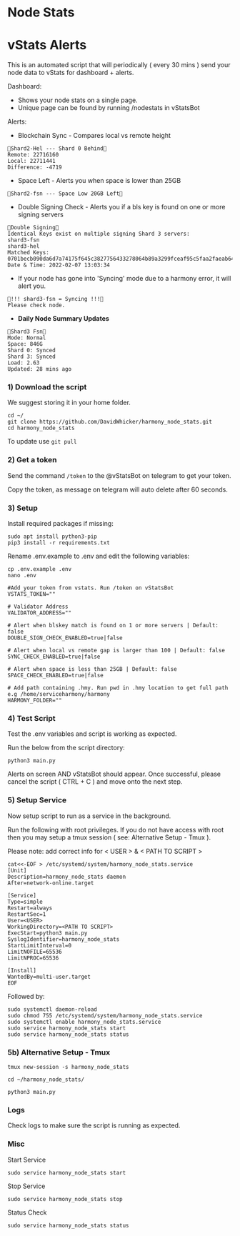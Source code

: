 # Node Stats

# vStats Alerts
This is an automated script that will periodically ( every 30 mins ) send your node data to vStats for dashboard + alerts.

Dashboard:
- Shows your node stats on a single page.
- Unique page can be found by running /nodestats in vStatsBot

Alerts:
- Blockchain Sync - Compares local vs remote height
```
🔻Shard2-Hel --- Shard 0 Behind🔻
Remote: 22716160
Local: 22711441
Difference: -4719
```
- Space Left - Alerts you when space is lower than 25GB
```
🔻Shard2-fsn --- Space Low 20GB Left🔻
```
- Double Signing Check - Alerts you if a bls key is found on one or more signing servers
```
🚨Double Signing🚨
Identical Keys exist on multiple signing Shard 3 servers: 
shard3-fsn
shard3-hel
Matched Keys:
0701becb090da6d7a74175f645c3827756433278064b89a3299fceaf95c5faa2faeab642bd5c46e30128f1240742ce8f
Date & Time: 2022-02-07 13:03:34
```
- If your node has gone into 'Syncing' mode due to a harmony error, it will alert you.
```
🚨!!! shard3-fsn = Syncing !!!🚨
Please check node.
```
- <b>Daily Node Summary Updates</b>
```
🔶Shard3 Fsn🔶
Mode: Normal
Space: 846G
Shard 0: Synced
Shard 3: Synced
Load: 2.63
Updated: 28 mins ago 
```


### 1) Download the script
We suggest storing it in your home folder.

```
cd ~/
git clone https://github.com/DavidWhicker/harmony_node_stats.git
cd harmony_node_stats
```
To update use `git pull`

### 2) Get a token
Send the command `/token` to the @vStatsBot on telegram to get your token.

Copy the token, as message on telegram will auto delete after 60 seconds.

### 3) Setup 
Install required packages if missing:

<!-- `sudo apt update && sudo apt upgrade -y` -->
```
sudo apt install python3-pip
pip3 install -r requirements.txt
```
Rename .env.example to .env and edit the following variables:
```
cp .env.example .env
nano .env
```
```
#Add your token from vstats. Run /token on vStatsBot
VSTATS_TOKEN="" 

# Validator Address
VALIDATOR_ADDRESS=""

# Alert when blskey match is found on 1 or more servers | Default: false  
DOUBLE_SIGN_CHECK_ENABLED=true|false 

# Alert when local vs remote gap is larger than 100 | Default: false  
SYNC_CHECK_ENABLED=true|false 

# Alert when space is less than 25GB | Default: false  
SPACE_CHECK_ENABLED=true|false

# Add path containing .hmy. Run pwd in .hmy location to get full path e.g /home/serviceharmony/harmony 
HARMONY_FOLDER=""
```
### 4) Test Script 
Test the .env variables and script is working as expected. 

Run the below from the script directory:

```
python3 main.py
```

Alerts on screen AND vStatsBot should appear. Once successful, please cancel the script ( CTRL + C ) and move onto the next step.

### 5) Setup Service
Now setup script to run as a service in the background. 

Run the following with root privileges. If you do not have access with root then you may setup a tmux session ( see: Alternative Setup - Tmux ).

Please note: add correct info for < USER > & < PATH TO SCRIPT >

```
cat<<-EOF > /etc/systemd/system/harmony_node_stats.service
[Unit]
Description=harmony_node_stats daemon
After=network-online.target

[Service]
Type=simple
Restart=always
RestartSec=1
User=<USER>
WorkingDirectory=<PATH TO SCRIPT>
ExecStart=python3 main.py
SyslogIdentifier=harmony_node_stats
StartLimitInterval=0
LimitNOFILE=65536
LimitNPROC=65536

[Install]
WantedBy=multi-user.target
EOF
```
Followed by:

```
sudo systemctl daemon-reload
sudo chmod 755 /etc/systemd/system/harmony_node_stats.service
sudo systemctl enable harmony_node_stats.service
sudo service harmony_node_stats start
sudo service harmony_node_stats status
```

### 5b) Alternative Setup - Tmux

`tmux new-session -s harmony_node_stats`

`cd ~/harmony_node_stats/`

`python3 main.py`


### Logs
Check logs to make sure the script is running as expected. 

### Misc
Start Service
```
sudo service harmony_node_stats start
```

Stop Service
```
sudo service harmony_node_stats stop
```

Status Check
```
sudo service harmony_node_stats status
```
